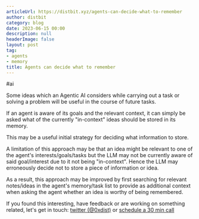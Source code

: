 ```yaml
---
articleUrl: https://distbit.xyz/agents-can-decide-what-to-remember
author: distbit
category: blog
date: 2023-06-15 00:00
description: null
headerImage: false
layout: post
tag:
- agents
- memory
title: Agents can decide what to remember
---
```


#ai
 

Some ideas which an Agentic AI considers while carrying out a task or solving a problem will be useful in the course of future tasks.  

If an agent is aware of its goals and the relevant context, it can simply be asked what of the currently "in-context" ideas should be stored in its memory.

This may be a useful initial strategy for deciding what information to store.

A limitation of this approach may be that an idea might be relevant to one of the agent's interests/goals/tasks but the LLM may not be currently aware of said goal/interest due to it not being "in-context". Hence the LLM may erroneously decide not to store a piece of information or idea.

As a result, this approach may be improved by first searching for relevant notes/ideas in the agent's memory/task list to provide as additional context when asking the agent whether an idea is worthy of being remembered. 


If you found this interesting, have feedback or are working on something related, let's get in touch: [twitter (@0xdist)](https://twitter.com/0xdist) or [schedule a 30 min call](https://cal.com/distbit/30min)